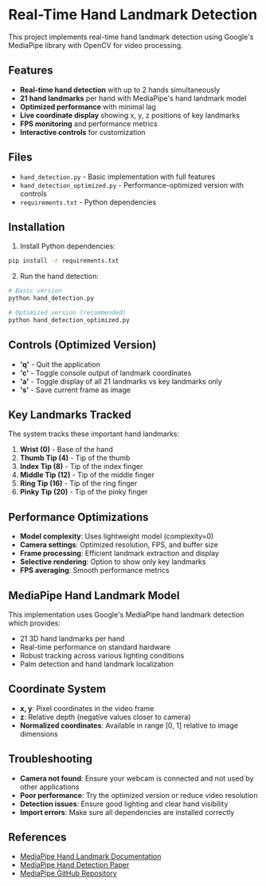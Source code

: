 # Real-Time Hand Landmark Detection

This project implements real-time hand landmark detection using Google's MediaPipe library with OpenCV for video processing.

## Features

- **Real-time hand detection** with up to 2 hands simultaneously
- **21 hand landmarks** per hand with MediaPipe's hand landmark model
- **Optimized performance** with minimal lag
- **Live coordinate display** showing x, y, z positions of key landmarks
- **FPS monitoring** and performance metrics
- **Interactive controls** for customization

## Files

- `hand_detection.py` - Basic implementation with full features
- `hand_detection_optimized.py` - Performance-optimized version with controls
- `requirements.txt` - Python dependencies

## Installation

1. Install Python dependencies:
```bash
pip install -r requirements.txt
```

2. Run the hand detection:
```bash
# Basic version
python hand_detection.py

# Optimized version (recommended)
python hand_detection_optimized.py
```

## Controls (Optimized Version)

- **'q'** - Quit the application
- **'c'** - Toggle console output of landmark coordinates
- **'a'** - Toggle display of all 21 landmarks vs key landmarks only
- **'s'** - Save current frame as image

## Key Landmarks Tracked

The system tracks these important hand landmarks:

1. **Wrist (0)** - Base of the hand
2. **Thumb Tip (4)** - Tip of the thumb
3. **Index Tip (8)** - Tip of the index finger
4. **Middle Tip (12)** - Tip of the middle finger
5. **Ring Tip (16)** - Tip of the ring finger
6. **Pinky Tip (20)** - Tip of the pinky finger

## Performance Optimizations

- **Model complexity**: Uses lightweight model (complexity=0)
- **Camera settings**: Optimized resolution, FPS, and buffer size
- **Frame processing**: Efficient landmark extraction and display
- **Selective rendering**: Option to show only key landmarks
- **FPS averaging**: Smooth performance metrics

## MediaPipe Hand Landmark Model

This implementation uses Google's MediaPipe hand landmark detection which provides:
- 21 3D hand landmarks per hand
- Real-time performance on standard hardware
- Robust tracking across various lighting conditions
- Palm detection and hand landmark localization

## Coordinate System

- **x, y**: Pixel coordinates in the video frame
- **z**: Relative depth (negative values closer to camera)
- **Normalized coordinates**: Available in range [0, 1] relative to image dimensions

## Troubleshooting

- **Camera not found**: Ensure your webcam is connected and not used by other applications
- **Poor performance**: Try the optimized version or reduce video resolution
- **Detection issues**: Ensure good lighting and clear hand visibility
- **Import errors**: Make sure all dependencies are installed correctly

## References

- [MediaPipe Hand Landmark Documentation](https://ai.google.dev/edge/mediapipe/solutions/vision/hand_landmarker)
- [MediaPipe Hand Detection Paper](https://arxiv.org/pdf/2006.10214)
- [MediaPipe GitHub Repository](https://github.com/google-ai-edge/mediapipe)

